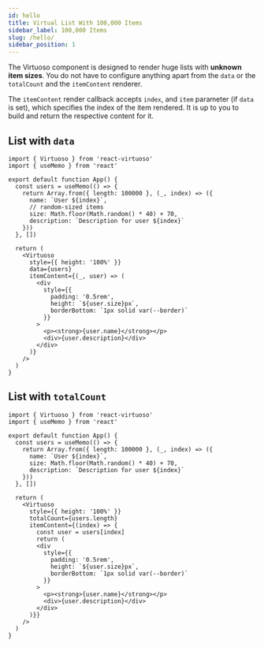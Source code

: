 ```yaml
---
id: hello
title: Virtual List With 100,000 Items
sidebar_label: 100,000 Items
slug: /hello/
sidebar_position: 1
---
```


The Virtuoso component is designed to render huge lists with **unknown item sizes**.
You do not have to configure anything apart from the `data` or the `totalCount` and the `itemContent` renderer.

The `itemContent` render callback accepts `index`, and `item` parameter (if `data` is set), which specifies the index of the item rendered. 
It is up to you to build and return the respective content for it.

## List with `data`

```tsx live
import { Virtuoso } from 'react-virtuoso'
import { useMemo } from 'react'

export default function App() {
  const users = useMemo(() => {
    return Array.from({ length: 100000 }, (_, index) => ({
      name: `User ${index}`,
      // random-sized items
      size: Math.floor(Math.random() * 40) + 70,
      description: `Description for user ${index}`
    }))
  }, [])

  return (
    <Virtuoso
      style={{ height: '100%' }}
      data={users}
      itemContent={(_, user) => (
        <div
          style={{
            padding: '0.5rem',
            height: `${user.size}px`,
            borderBottom: `1px solid var(--border)`
          }}
        >
          <p><strong>{user.name}</strong></p>
          <div>{user.description}</div>
        </div>
      )}
    />
  )
}
```

## List with `totalCount`

```tsx live 
import { Virtuoso } from 'react-virtuoso'
import { useMemo } from 'react'

export default function App() {
  const users = useMemo(() => {
    return Array.from({ length: 100000 }, (_, index) => ({
      name: `User ${index}`,
      size: Math.floor(Math.random() * 40) + 70,
      description: `Description for user ${index}`
    }))
  }, [])

  return (
    <Virtuoso
      style={{ height: '100%' }}
      totalCount={users.length}
      itemContent={(index) => {
        const user = users[index]
        return (
        <div
          style={{
            padding: '0.5rem',
            height: `${user.size}px`,
            borderBottom: `1px solid var(--border)`
          }}
        >
          <p><strong>{user.name}</strong></p>
          <div>{user.description}</div>
        </div>
      )}}
    />
  )
}
```

